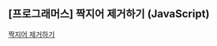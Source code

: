 ## **\[프로그래머스\] 짝지어 제거하기 (JavaScript)**
[짝지어 제거하기](https://school.programmers.co.kr/learn/courses/30/lessons/12973?language=javascript)